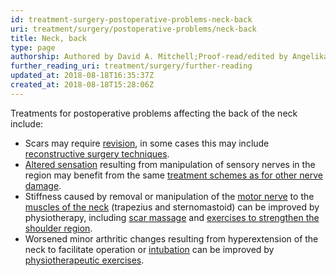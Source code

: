 ```yaml
---
id: treatment-surgery-postoperative-problems-neck-back
uri: treatment/surgery/postoperative-problems/neck-back
title: Neck, back
type: page
authorship: Authored by David A. Mitchell;Proof-read/edited by Angelika Sebald
further_reading_uri: treatment/surgery/further-reading
updated_at: 2018-08-18T16:35:37Z
created_at: 2018-08-18T15:28:06Z
---
```


<p>Treatments for postoperative problems affecting the back of the
    neck include:</p>
<ul>
    <li>Scars may require <a href="/treatment/surgery/facial-appearance">revision</a>,
        in some cases this may include <a href="/treatment/surgery/reconstruction">reconstructive surgery techniques</a>.</li>
    <li><a href="/diagnosis/a-z/neuropathies/getting-started">Altered sensation</a>        resulting from manipulation of sensory nerves in the
        region may benefit from the same <a href="/treatment/surgery/neuropathies">treatment schemes as for other nerve damage</a>.</li>
    <li>Stiffness caused by removal or manipulation of the <a href="/diagnosis/a-z/neuropathies/detailed">motor nerve</a>        to the <a href="/diagnosis/anatomy">muscles of the neck</a>        (trapezius and sternomastoid) can be improved by physiotherapy,
        including <a href="/help/physiotherapy/videos/scar-massage">scar massage</a>        and <a href="/help/physiotherapy/videos/shoulder">exercises to strengthen the shoulder region</a>.</li>
    <li>Worsened minor arthritic changes resulting from hyperextension
        of the neck to facilitate operation or <a href="/treatment/surgery/anaesthesia/more-info">intubation</a>        can be improved by <a href="/help/physiotherapy/videos/shoulder">physiotherapeutic exercises</a>.</li>
</ul>

